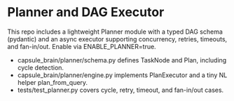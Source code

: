 # Planner and DAG Executor

This repo includes a lightweight Planner module with a typed DAG schema (pydantic) and an async executor supporting concurrency, retries, timeouts, and fan-in/out. Enable via ENABLE_PLANNER=true.

- capsule_brain/planner/schema.py defines TaskNode and Plan, including cycle detection.
- capsule_brain/planner/engine.py implements PlanExecutor and a tiny NL helper plan_from_query.
- tests/test_planner.py covers cycle, retry, timeout, and fan-in/out cases.
